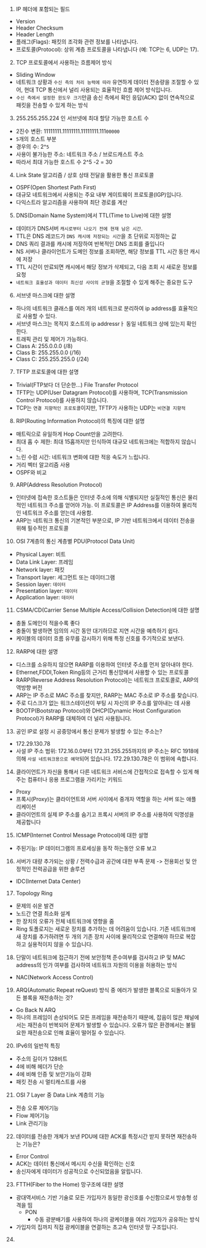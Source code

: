 1. IP 헤더에 포함되는 필드
  - Version
  - Header Checksum
  - Header Length
  - 플래그(Flags): 패킷의 조각화 관련 정보를 나타냅니다.
  - 프로토콜(Protocol): 상위 계층 프로토콜을 나타냅니다 (예: TCP는 6, UDP는 17).

2. TCP 프로토콜에서 사용하는 흐름제어 방식
  - Sliding Window
  - 네트워크 상황과 `수신 측의 처리 능력에 따라` 유연하게 데이터 전송량을 조절할 수 있어, 현대 TCP 통신에서 널리 사용되는 효율적인 흐름 제어 방식입니다.
  - `수신 측에서 설정한 윈도우 크기`만큼 송신 측에서 확인 응답(ACK) 없이 연속적으로 패킷을 전송할 수 있게 하는 방식

3. 255.255.255.224 인 서브넷에 최대 할당 가능한 호스트 수
  - 2진수 변환: 11111111.11111111.11111111.111`00000`
  - `5`개의 호스트 부분
  - 경우의 수: 2^`5`
  - 사용이 불가능한 주소: 네트워크 주소 / 브로드캐스트 주소
  - 따라서 최대 가능한 호스트 수 2^5 -2 = 30

4. Link State 알고리즘 / 상호 상태 전달을 활용한 통신 프로토콜
  - OSPF(Open Shortest Path First)
  - 대규모 네트워크에서 사용되는 주요 내부 게이트웨이 프로토콜(IGP)입니다.
  - 다익스트라 알고리즘을 사용하여 최단 경로를 계산

5. DNS(Domain Name System)에서 TTL(Time to Live)에 대한 설명
  - 데이터가 DNS서버 `캐시로부터 나오기 전에 현재 남은 시간`.
  - TTL은 DNS 레코드가 `DNS 캐시에 저장되는 시간`을 초 단위로 지정하는 값
  - DNS 쿼리 결과를 캐시에 저장하여 반복적인 DNS 조회를 줄입니다
  - NS 서버나 클라이언트가 도메인 정보를 조회하면, 해당 정보를 TTL 시간 동안 캐시에 저장
  - TTL 시간이 만료되면 캐시에서 해당 정보가 삭제되고, 다음 조회 시 새로운 정보를 요청
  - `네트워크 효율성과 데이터 최신성 사이의 균형`을 조절할 수 있게 해주는 중요한 도구

6. 서브넷 마스크에 대한 설명
  - 하나의 네트워크 클래스를 여러 개의 네트워크로 분리하여 ip address를 효율적으로 사용할 수 있다.
  - 서브넷 마스크는 목적지 호스트의 ip addressrㅏ 동일 네트워크 상에 있는지 확인한다.
  - 트래픽 관리 및 제어가 가능하다. 
  - Class A: 255.0.0.0 (/8)
  - Class B: 255.255.0.0 (/16)
  - Class C: 255.255.255.0 (/24)

7. TFTP 프로토콜에 대한 설명
  - Trivial(FTP보다 더 단순한...) File Transfer Protocol
  - TFTP는 UDP(User Datagram Protocol)를 사용하며, TCP(Transmission Control Protocol)를 사용하지 않습니다.
  - TCP는 `연결 지향적인 프로토콜`이지만, TFTP가 사용하는 UDP는 `비연결 지향적`

8. RIP(Routing Information Protocol)의 특징에 대한 설명
  - 매트릭으로 유일하게 Hop Count만을 고려한다.
  - 최대 홉 수 제한: 최대 15홉까지만 인식하여 대규모 네트워크에는 적합하지 않습니다.
  - 느린 수렴 시간: 네트워크 변화에 대한 적응 속도가 느립니다.
  - 거리 벡터 알고리즘 사용
  - OSPF와 비교

9. ARP(Address Resolution Protocol)
  - 인터넷에 접속한 호스트들은 인터넷 주소에 의해 식별되지만 실질적인 통신은 물리적인 네트워크 주소를 얻어야 가능. 이 프로토콜은 IP Address를 이용하여 물리적인 네트워크 주소를 얻는데 사용함.
  - ARP는 네트워크 통신의 기본적인 부분으로, IP 기반 네트워크에서 데이터 전송을 위해 필수적인 프로토콜

10. OSI 7계층의 통신 계층별 PDU(Protocol Data Unit)
  - Physical Layer: 비트
  - Data Link Layer: 프레임
  - Network layer: 패킷
  - Transport layer: 세그먼트 또는 데이터그램
  - Session layer: `데이터`
  - Presentation layer: `데이터`
  - Application layer: `데이터`

11. CSMA/CD(Carrier Sense Multiple Access/Collision Detection)에 대한 설명
  - 충돌 도메인이 적을수록 좋다
  - 충돌이 발생하면 임의의 시간 동안 대기하므로 지연 시간을 예측하기 쉽다.
  - 케이블의 데이터 흐름 유무를 감시하기 위해 특정 신호를 주기적으로 보낸다. 

12. RARP에 대한 설명
  - 디스크를 소유하지 않으면 RARP를 이용하여 인터넷 주소를 먼저 알아내야 한다.
  - Ethernet,FDDI,Token Ring등의 근거리 통신망에서 사용할 수 있는 프로토콜
  - RARP(Reverse Address Resolution Protocol)는 네트워크 프로토콜로, ARP의 역방향 버전
  - ARP는 IP 주소로 MAC 주소를 찾지만, RARP는 MAC 주소로 IP 주소를 찾습니다.
  - 주로 디스크가 없는 워크스테이션이 부팅 시 자신의 IP 주소를 알아내는 데 사용
  - BOOTP(Bootstrap Protocol)와 DHCP(Dynamic Host Configuration Protocol)가 RARP를 대체하여 더 널리 사용됩니다.

13. 공인 IP로 설정 시 공중망에서 통신 문제가 발생할 수 있는 주소는?
  - 172.29.130.78
  - 사설 IP 주소 범위: 172.16.0.0부터 172.31.255.255까지의 IP 주소는 RFC 1918에 의해 `사설 네트워크용으로 예약`되어 있습니다. 172.29.130.78은 이 범위에 속합니다.

14. 클라이언트가 자신을 통해서 다른 네트워크 서비스에 간접적으로 접속할 수 있게 해주는 컴퓨터나 응용 프로그램을 가리키는 키워드
  - Proxy
  - 프록시(Proxy)는 클라이언트와 서버 사이에서 중개자 역할을 하는 서버 또는 애플리케이션
  - 클라이언트의 실제 IP 주소를 숨기고 프록시 서버의 IP 주소를 사용하여 익명성을 제공합니다

15. ICMP(Internet Control Message Protocol)에 대한 설명
  - 주된기능: IP 데이터그램의 프로세싱을 동작 하는동안 오류 보고

16. 서버가 대량 추가되는 상황 / 전력수급과 공간에 대한 부족 문제 -> 전용회선 및 안정적인 전력공급을 위한 솔루션
  - IDC(Internet Data Center)

17. Topology Ring
  - 문제의 쉬운 발견
  - 노드간 연결 최소화 설계
  - 한 장치의 오류가 전체 네트워크에 영향을 줌
  - Ring 토폴로지는 새로운 장치를 추가하는 데 어려움이 있습니다. 기존 네트워크에 새 장치를 추가하려면 두 개의 기존 장치 사이에 물리적으로 연결해야 하므로 복잡하고 실용적이지 않을 수 있습니다.

18. 단말이 네트워크에 접근하기 전에 보안정책 준수여부를 검사하고 IP 및 MAC address의 인가 여부를 검사하여 네트워크 자원의 이용을 허용하는 방식
  - NAC(Network Access Control)

19. ARQ(Automatic Repeat reQuest) 방식 중 에러가 발생한 블록으로 되돌아가 모든 블록을 재전송하는 것?
  - Go Back N ARQ
  - 하나의 프레임이 손상되어도 모든 프레임을 재전송하기 때문에, 잡음이 많은 채널에서는 재전송이 반복되어 문제가 발생할 수 있습니다. 오류가 많은 환경에서는 불필요한 재전송으로 인해 효율이 떨어질 수 있습니다.

20. IPv6의 일반적 특징
  - 주소의 길이가 128비트
  - 4에 비해 헤더가 단순
  - 4에 비해 인증 및 보안기능이 강화
  - 패킷 전송 시 멀티캐스트를 사용

21. OSI 7 Layer 중 Data Link 계층의 기능
  - 전송 오류 제어기능
  - Flow 제어기능
  - Link 관리기능

22. 데이터를 전송한 개체가 보낸 PDU에 대한 ACK를 특정시간 받지 못하면 재전송하는 기능은?
  - Error Control
  - ACK는 데이터 통신에서 메시지 수신을 확인하는 신호
  - 송신자에게 데이터가 성공적으로 수신되었음을 알립니다.

23. FTTH(Fiber to the Home) 망구조에 대한 설명
  - 광대역서비스 기반 기술로 모든 가입자가 동일한 광신호를 수신함으로서 방송형 성격을 띰
    - PON
      - 수동 광분배기를 사용하여 하나의 광케이블을 여러 가입자가 공유하는 방식
  - 가입자의 집까지 직접 광케이블을 연결하는 초고속 인터넷 망 구조입니다.

24. 